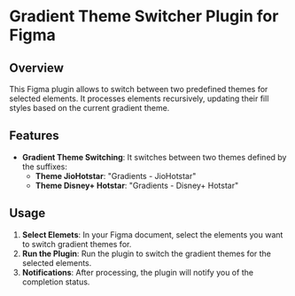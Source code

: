 # Gradient Theme Switcher Plugin for Figma

## Overview

This Figma plugin allows to switch between two predefined themes for selected elements. It processes elements recursively, updating their fill styles based on the current gradient theme.

## Features

- **Gradient Theme Switching**: It switches between two themes defined by the suffixes:
  - **Theme JioHotstar**: "Gradients - JioHotstar"
  - **Theme Disney+ Hotstar**: "Gradients - Disney+ Hotstar"

## Usage

1. **Select Elemets**: In your Figma document, select the elements you want to switch gradient themes for.
2. **Run the Plugin**: Run the plugin to switch the gradient themes for the selected elements.
3. **Notifications**: After processing, the plugin will notify you of the completion status.